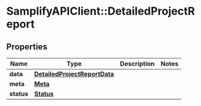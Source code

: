 # SamplifyAPIClient::DetailedProjectReport

## Properties
Name | Type | Description | Notes
------------ | ------------- | ------------- | -------------
**data** | [**DetailedProjectReportData**](DetailedProjectReportData.md) |  | 
**meta** | [**Meta**](Meta.md) |  | 
**status** | [**Status**](Status.md) |  | 


